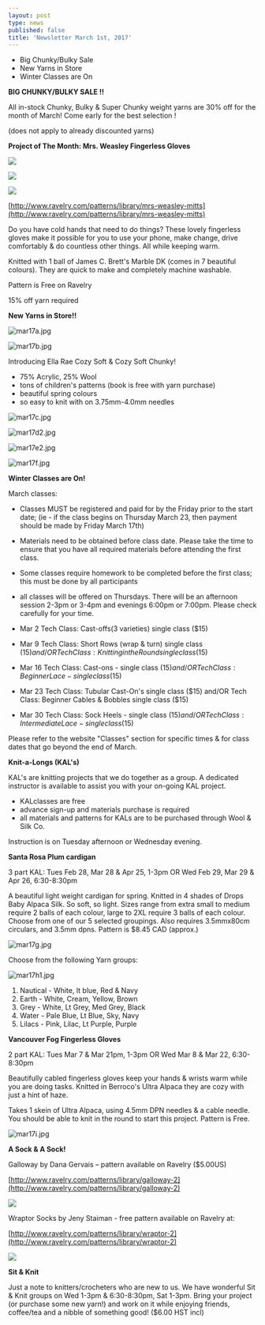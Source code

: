 ```yaml
---
layout: post
type: news
published: false
title: 'Newsletter March 1st, 2017'
---
```

- Big Chunky/Bulky Sale
- New Yarns in Store
- Winter Classes are On

**BIG CHUNKY/BULKY SALE !!**

All in-stock Chunky, Bulky & Super Chunky weight yarns are 30% off for the month of March! Come early for the best selection !

(does not apply to already discounted yarns)


**Project of The Month: Mrs. Weasley Fingerless Gloves**

![]({{site.baseurl}}/projects/img/featured_33a.jpg)

![]({{site.baseurl}}/projects/img/featured_33b.jpg)

![]({{site.baseurl}}/projects/img/featured_33c.jpg)

[http://www.ravelry.com/patterns/library/mrs-weasley-mitts](http://www.ravelry.com/patterns/library/mrs-weasley-mitts)

Do you have cold hands that need to do things? These lovely fingerless gloves make it possible for you to use your phone, make change, drive comfortably & do countless other things.  All while keeping warm.

Knitted with 1 ball of James C. Brett's Marble DK (comes in 7 beautiful colours). They are quick to make and completely machine washable. 

Pattern is Free on Ravelry

15% off yarn required


**New Yarns in Store!!**
 
![mar17a.jpg]({{site.baseurl}}/news/img/mar17a.jpg)

![mar17b.jpg]({{site.baseurl}}/news/img/mar17b.jpg)

Introducing Ella Rae Cozy Soft & Cozy Soft Chunky!  

- 75% Acrylic, 25% Wool
- tons of children's patterns (book is free with yarn purchase)
- beautiful spring colours
- so easy to knit with on 3.75mm-4.0mm needles

![mar17c.jpg]({{site.baseurl}}/news/img/mar17c.jpg)

![mar17d2.jpg]({{site.baseurl}}/news/img/mar17d2.jpg)

![mar17e2.jpg]({{site.baseurl}}/news/img/mar17e2.jpg)

![mar17f.jpg]({{site.baseurl}}/news/img/mar17f.jpg)


**Winter Classes are On!**

March classes:
- Classes MUST  be registered and paid for by the Friday prior to the start date; (ie - if the class begins on Thursday March 23, then payment should be made by Friday March 17th)
- Materials need to be obtained before class date.  Please take the time to ensure that you have all required materials before attending the first class.
- Some classes require homework to be completed before the first class; this must be done by all participants
- all classes will be offered on Thursdays.  There will be an afternoon session 2-3pm or 3-4pm and evenings 6:00pm or 7:00pm. Please check carefully for your time.  

- Mar 2 Tech Class: Cast-offs(3 varieties) single class ($15)                                
- Mar 9 Tech Class: Short Rows (wrap & turn) single class ($15) and/OR Tech Class:  Knitting in the Round single class ($15)
- Mar 16  Tech Class: Cast-ons - single class ($15) and/OR Tech Class:  Beginner Lace - single class ($15)
- Mar 23  Tech Class: Tubular Cast-On's single class ($15) and/OR Tech Class: Beginner Cables & Bobbles single class ($15)
- Mar 30  Tech Class: Sock Heels - single class ($15) and/OR Tech Class: Intermediate Lace - single class($15)
        
Please refer to the website "Classes" section for specific times & for class dates that go beyond the end of March.


**Knit-a-Longs (KAL's)**

KAL's are knitting projects that we do together as a group. A dedicated instructor is available to assist you with your on-going KAL project.

- KALclasses are free
- advance sign-up and materials purchase is required 
- all materials and patterns for KALs are to be purchased through Wool & Silk Co. 

Instruction is on Tuesday afternoon or Wednesday evening.

**Santa Rosa Plum cardigan**

3 part KAL: Tues Feb 28, Mar 28 & Apr 25, 1-3pm OR Wed Feb 29, Mar 29 & Apr 26, 6:30-8:30pm

A beautiful light weight cardigan for spring. Knitted in 4 shades of Drops Baby Alpaca Silk. So soft, so light. Sizes range from extra small to medium require 2 balls of each colour, large to 2XL require 3 balls of each colour. Choose from one of our 5 selected groupings. Also requires 3.5mmx80cm circulars, and 3.5mm dpns. Pattern is $8.45 CAD (approx.) 

![mar17g.jpg]({{site.baseurl}}/news/img/mar17g.jpg)

Choose from the following Yarn groups:

![mar17h1.jpg]({{site.baseurl}}/news/img/mar17h1.jpg)

1. Nautical - White, lt blue, Red & Navy
2. Earth  - White, Cream, Yellow, Brown
3. Grey - White, Lt Grey, Med Grey, Black
4. Water - Pale Blue, Lt Blue, Sky, Navy
5. Lilacs - Pink, Lilac, Lt Purple, Purple


**Vancouver Fog Fingerless Gloves**

2 part KAL: Tues Mar 7 & Mar 21pm, 1-3pm OR Wed Mar 8 & Mar 22, 6:30-8:30pm

Beautifully cabled fingerless gloves keep your hands & wrists warm while you are doing tasks. Knitted in Berroco's Ultra Alpaca they are cozy with just a hint of haze.

Takes 1 skein of Ultra Alpaca, using 4.5mm DPN needles & a cable needle. You should be able to knit in the round to start this project. Pattern is Free.

![mar17i.jpg]({{site.baseurl}}/news/img/mar17i.jpg)


**A Sock & A Sock!**

Galloway by Dana Gervais – pattern available on Ravelry ($5.00US)

[http://www.ravelry.com/patterns/library/galloway-2](http://www.ravelry.com/patterns/library/galloway-2)

![]({{site.baseurl}}/img/socks/march1.jpg)

Wraptor Socks by Jeny Staiman  -  free  pattern available on Ravelry at:

[http://www.ravelry.com/patterns/library/wraptor-2](http://www.ravelry.com/patterns/library/wraptor-2)

![]({{site.baseurl}}/img/socks/march2.jpg)


**Sit & Knit**
 
Just a note to knitters/crocheters who are new to us. We have wonderful Sit & Knit groups on Wed 1-3pm & 6:30-8:30pm, Sat 1-3pm.  Bring your project (or purchase some new yarn!) and work on it while enjoying friends, coffee/tea and a nibble of something good!  ($6.00 HST incl)